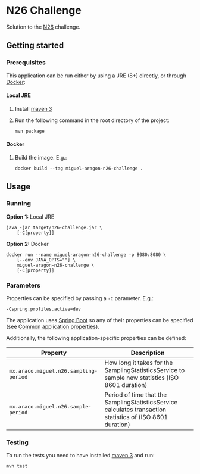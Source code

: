 # N26 Challenge

Solution to the [N26](https://n26.com) challenge.

## Getting started

### Prerequisites

This application can be run either by using a JRE (8+) directly, or through [Docker](https://docker.com):

#### Local JRE

1. Install [maven 3](https://maven.apache.org/)
2. Run the following command in the root directory of the project:
	
	```
	mvn package
	```
	
#### Docker

1. Build the image. E.g.:
	
	```
	docker build --tag miguel-aragon-n26-challenge .
	```
  
## Usage

### Running

**Option 1:** Local JRE

```
java -jar target/n26-challenge.jar \
	[-C[property]]
```

**Option 2:** Docker

```
docker run --name miguel-aragon-n26-challenge -p 8080:8080 \
	[--env JAVA_OPTS=""] \
	miguel-aragon-n26-challenge \
	[-C[property]]
```

### Parameters

Properties can be specified by passing a `-C` parameter. E.g.:

```
-Cspring.profiles.active=dev
```

The application uses [Spring Boot](https://spring.io) so any of their properties can be specified 
(see [Common application properties](https://docs.spring.io/spring-boot/docs/current/reference/html/common-application-properties.html)).

Additionally, the following application-specific properties can be defined:

| Property | Description |
| -------- | ----------- |
| `mx.araco.miguel.n26.sampling-period` | How long it takes for the SamplingStatisticsService to sample new statistics (ISO 8601 duration) |
| `mx.araco.miguel.n26.sample-period` | Period of time that the SamplingStatisticsService calculates transaction statistics of (ISO 8601 duration) | |

### Testing

To run the tests you need to have installed [maven 3](https://maven.apache.org/) and run:

```
mvn test
```
